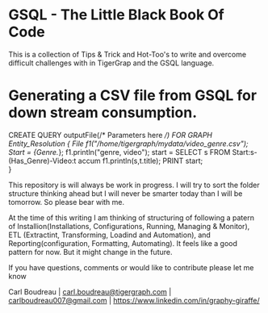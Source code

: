 # GSQL - The Little Black Book Of Code
This is a collection of Tips &amp; Trick and Hot-Too's to write and overcome difficult challenges with in TigerGrap and the GSQL language.

# Generating a CSV file from GSQL for down stream consumption.

CREATE QUERY outputFile(/* Parameters here */) FOR GRAPH Entity_Resolution {
File f1("/home/tigergraph/mydata/video_genre.csv");
Start = {Genre.*};
f1.println("genre, video");
start = SELECT s FROM Start:s-(Has_Genre)-Video:t accum f1.println(s,t.title);
PRINT start;  
}

This repository is will always be work in progress.  I will try to sort the folder structure thinking ahead but I will never be smarter today than I will be tomorrow.  So please bear with me.

At the time of this writing I am thinking of structuring of following a patern of Installion(Installations, Configurations, Running, Managing & Monitor), ETL (Extractint, Transforming, Loadind and Automation), and Reporting(configuration, Formatting, Automating).  It feels like a good pattern for now.  But it might change in the future.

If you have questions, comments or would like to contribute please let me know

Carl Boudreau | carl.boudreau@tigergraph.com | carlboudreau007@gmail.com | https://www.linkedin.com/in/graphy-giraffe/
